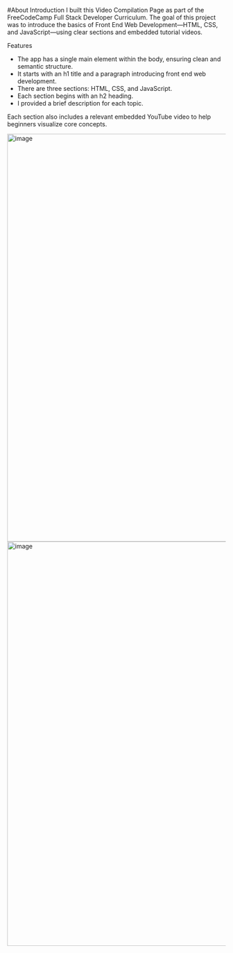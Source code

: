 #About
Introduction
I built this Video Compilation Page as part of the FreeCodeCamp Full Stack Developer Curriculum. The goal of this project was to introduce the basics of Front End Web Development—HTML, CSS, and JavaScript—using clear sections and embedded tutorial videos.

Features
- The app has a single main element within the body, ensuring clean and semantic structure.
- It starts with an h1 title and a paragraph introducing front end web development.
- There are three sections: HTML, CSS, and JavaScript.
- Each section begins with an h2 heading.
- I provided a brief description for each topic.

Each section also includes a relevant embedded YouTube video to help beginners visualize core concepts.

<img width="1919" height="940" alt="image" src="https://github.com/user-attachments/assets/5e5fc39c-5830-4a1b-b4c9-981fa9abd352" />
<img width="1913" height="932" alt="image" src="https://github.com/user-attachments/assets/be649cd6-f430-4639-a4bf-85b7771f228e" />
